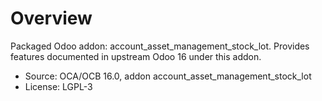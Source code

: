 # Overview

Packaged Odoo addon: account_asset_management_stock_lot. Provides features documented in upstream Odoo 16 under this addon.

- Source: OCA/OCB 16.0, addon account_asset_management_stock_lot
- License: LGPL-3
